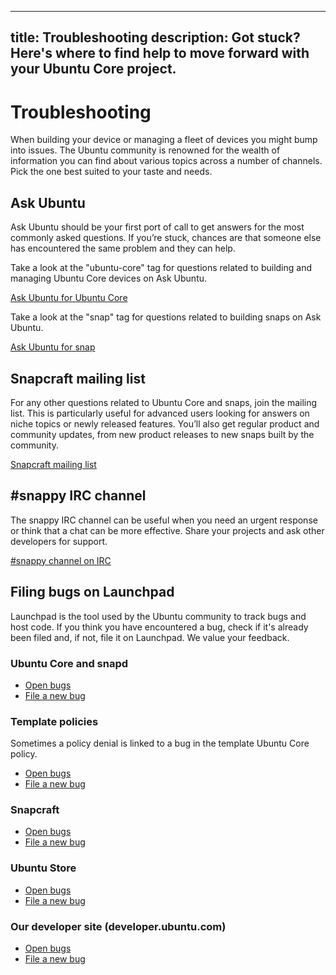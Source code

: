 ----
title: Troubleshooting
description: Got stuck? Here's where to find help to move forward with your Ubuntu Core project.
----

# Troubleshooting

When building your device or managing a fleet of devices you might bump into issues. The Ubuntu community is renowned for the wealth of information you can find about various topics across a number of channels. Pick the one best suited to your taste and needs.

## Ask Ubuntu 
Ask Ubuntu should be your first port of call to get answers for the most commonly asked questions. If you’re stuck, chances are that someone else has encountered the same problem and they can help. 

Take a look at the "ubuntu-core" tag for questions related to building and managing Ubuntu Core devices on Ask Ubuntu.

[Ask Ubuntu for Ubuntu Core](http://askubuntu.com/questions/tagged/ubuntu-core)

Take a look at the "snap" tag for questions related to building snaps on Ask Ubuntu.

[Ask Ubuntu for snap](http://askubuntu.com/questions/tagged/snap)

## Snapcraft mailing list 
For any other questions related to Ubuntu Core and snaps, join the mailing list. This is particularly useful for advanced users looking for answers on niche topics or newly released features. You’ll also get regular product and community updates, from new product releases to new snaps built by the community.

[Snapcraft mailing list](https://lists.snapcraft.io/mailman/listinfo/snapcraft)

## #snappy IRC channel
The snappy IRC channel can be useful when you need an urgent response or think that a chat can be more effective. Share your projects and ask other developers for support. 

[#snappy channel on IRC](https://webchat.freenode.net/?channels=snappy)

## Filing bugs on Launchpad
Launchpad is the tool used by the Ubuntu community to track bugs and host code. If you think you have encountered a bug, check if it's already been filed and, if not, file it on Launchpad. We value your feedback.

### Ubuntu Core and snapd
* [Open bugs](https://bugs.launchpad.net/snappy/+bugs)
* [File a new bug](https://bugs.launchpad.net/snappy/+filebug)

### Template policies
Sometimes a policy denial is linked to a bug in the template Ubuntu Core policy.

* [Open bugs](https://bugs.launchpad.net/ubuntu/+source/ubuntu-core-security/+bugs)
* [File a new bug](https://bugs.launchpad.net/ubuntu/+source/ubuntu-core-security/+filebug)

### Snapcraft
* [Open bugs](https://bugs.launchpad.net/snapcraft/+bugs)
* [File a new bug](https://bugs.launchpad.net/snapcraft/+filebug)

### Ubuntu Store
* [Open bugs](https://bugs.launchpad.net/software-center-agent)
* [File a new bug](https://bugs.launchpad.net/software-center-agent/+filebug)

### Our developer site (developer.ubuntu.com)
* [Open bugs](https://bugs.launchpad.net/developer-ubuntu-com/+bugs)
* [File a new bug](https://bugs.launchpad.net/developer-ubuntu-com/+filebug)
